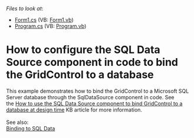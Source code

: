 <!-- default file list -->
*Files to look at*:

* [Form1.cs](./CS/dxSample/Form1.cs) (VB: [Form1.vb](./VB/dxSample/Form1.vb))
* [Program.cs](./CS/dxSample/Program.cs) (VB: [Program.vb](./VB/dxSample/Program.vb))
<!-- default file list end -->
#  How to configure the SQL Data Source component in code to bind the GridControl to a database


This example demonstrates how to bind the GridControl to a Microsoft SQL Server database through the SqlDataSource component in code. See the <a href="https://www.devexpress.com/Support/Center/p/T190494">How to use the SQL Data Source component to bind GridControl to a database at design time</a> KB article for more information.<br /><br />See also:<br /><a href="https://documentation.devexpress.com/#WindowsForms/CustomDocument18167">Binding to SQL Data</a>

<br/>


